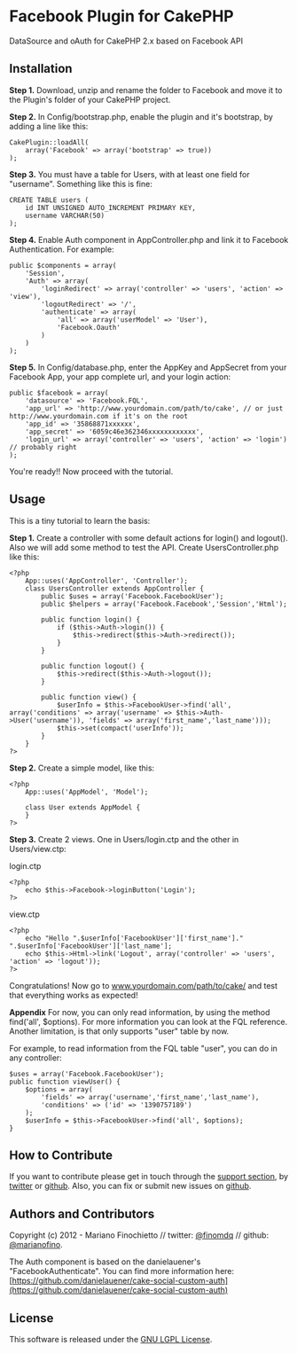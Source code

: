 # Facebook Plugin for CakePHP

DataSource and oAuth for CakePHP 2.x based on Facebook API

## Installation
**Step 1.** Download, unzip and rename the folder to Facebook and move it to the Plugin's folder of your CakePHP project.

**Step 2.** In Config/bootstrap.php, enable the plugin and it's bootstrap, by adding a line like this:

    CakePlugin::loadAll(
        array('Facebook' => array('bootstrap' => true))
    );

**Step 3.** You must have a table for Users, with at least one field for "username". Something like this is fine:

    CREATE TABLE users (
        id INT UNSIGNED AUTO_INCREMENT PRIMARY KEY,
        username VARCHAR(50)
    );

**Step 4.** Enable Auth component in AppController.php and link it to Facebook Authentication. For example:

    public $components = array(
        'Session',
        'Auth' => array(
            'loginRedirect' => array('controller' => 'users', 'action' => 'view'),
            'logoutRedirect' => '/',
            'authenticate' => array(
                'all' => array('userModel' => 'User'),
                'Facebook.Oauth'
            )
        )
    );

**Step 5.** In Config/database.php, enter the AppKey and AppSecret from your Facebook App, your app complete url, and your login action:

    public $facebook = array(
        'datasource' => 'Facebook.FQL',
        'app_url' => 'http://www.yourdomain.com/path/to/cake', // or just http://www.yourdomain.com if it's on the root
        'app_id' => '35868871xxxxxx',
        'app_secret' => '6059c46e362346xxxxxxxxxxxx',
        'login_url' => array('controller' => 'users', 'action' => 'login') // probably right
    );

You're ready!! Now proceed with the tutorial.

## Usage
This is a tiny tutorial to learn the basis:

**Step 1.** Create a controller with some default actions for login() and logout(). Also we will add some method to test the API. Create UsersController.php like this:

    <?php
        App::uses('AppController', 'Controller');
        class UsersController extends AppController {
            public $uses = array('Facebook.FacebookUser');
            public $helpers = array('Facebook.Facebook','Session','Html');

            public function login() {
                if ($this->Auth->login()) {
                    $this->redirect($this->Auth->redirect());
                }
            }

            public function logout() {
                $this->redirect($this->Auth->logout());
            }
	
            public function view() {
                $userInfo = $this->FacebookUser->find('all', array('conditions' => array('username' => $this->Auth->User('username')), 'fields' => array('first_name','last_name')));
                $this->set(compact('userInfo'));
            }
        }
    ?>

**Step 2.** Create a simple model, like this:

    <?php
        App::uses('AppModel', 'Model');

        class User extends AppModel {
        }
    ?>

**Step 3.** Create 2 views. One in Users/login.ctp and the other in Users/view.ctp:

login.ctp

    <?php
        echo $this->Facebook->loginButton('Login');
    ?>
view.ctp

    <?php
        echo "Hello ".$userInfo['FacebookUser']['first_name']." ".$userInfo['FacebookUser']['last_name'];
        echo $this->Html->link('Logout', array('controller' => 'users', 'action' => 'logout'));
    ?>

Congratulations! Now go to www.yourdomain.com/path/to/cake/ and test that everything works as expected!

**Appendix**
For now, you can only read information, by using the method find('all', $options). For more information you can look at the FQL reference. Another limitation, is that only supports "user" table by now.

For example, to read information from the FQL table "user", you can do in any controller:

    $uses = array('Facebook.FacebookUser');
    public function viewUser() {
        $options = array(
            'fields' => array('username','first_name','last_name'),
            'conditions' => ('id' => '1390757189')
        );
        $userInfo = $this->FacebookUser->find('all', $options);
    }

## How to Contribute
If you want to contribute please get in touch through the [support section](http://marianofino.github.com/Facebook-Plugin-for-CakePHP/#comments), by [twitter](https://twitter.com/finomdq) or [github](https://github.com/marianofino). Also, you can fix or submit new issues on [github](https://github.com/marianofino/Facebook-Plugin-for-CakePHP/issues).

## Authors and Contributors
Copyright (c) 2012 - Mariano Finochietto // twitter: [@finomdq](https://twitter.com/finomdq) // github: [@marianofino](https://github.com/marianofino).

The Auth component is based on the danielauener's "FacebookAuthenticate". You can find more information here: [https://github.com/danielauener/cake-social-custom-auth](https://github.com/danielauener/cake-social-custom-auth)

## License
This software is released under the [GNU LGPL License](http://www.gnu.org/licenses/lgpl-3.0.txt).
